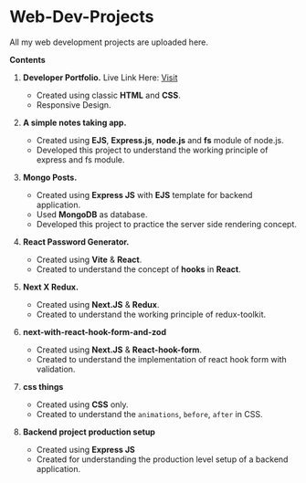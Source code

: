 # Web-Dev-Projects
All my web development projects are uploaded here.

**Contents**
1. **Developer Portfolio.** Live Link Here: [Visit](https://developer-portfolio-sample1.netlify.app/)
   - Created using classic **HTML** and **CSS**.
   - Responsive Design.

2. **A simple notes taking app.**
   - Created using **EJS**, **Express.js**, **node.js** and **fs** module of node.js.
   - Developed this project to understand the working principle of express and fs module.

3. **Mongo Posts.**
   - Created using **Express JS** with **EJS** template for backend application.
   - Used **MongoDB** as database.
   - Developed this project to practice the server side rendering concept.
  
4. **React Password Generator.**
   - Created using **Vite** & **React**.
   - Created to understand the concept of **hooks** in **React**.

5. **Next X Redux.**
   - Created using **Next.JS** & **Redux**.
   - Created to understand the working principle of redux-toolkit.

6. **next-with-react-hook-form-and-zod**
   - Created using **Next.JS** & **React-hook-form**.
   - Created to understand the implementation of react hook form with validation.
  
7. **css things**
   - Created using **CSS** only.
   - Created to understand the `animations`, `before`, `after` in CSS.

8. **Backend project production setup**
   - Created using **Express JS**
   - Created for understanding the production level setup of a backend application.
